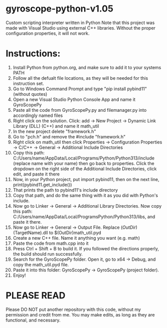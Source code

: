 # gyroscope-python-v1.05
Custom scripting interpreter written in Python
Note that this project was made with Visual Studio using external C++ libraries. Without the proper configuration properties, it will not work.
# Instructions:
1. Install Python from python.org, and make sure to add it to your systems PATH
2. Follow all the defualt file locations, as they will be needed for this instruction set.
3. Go to Windows Command Prompt and type "pip install pybind11" (without quotes)
4. Open a new Visual Studio Python Console App and name it GyroScopePy
5. Paste all the code from GyroScopePy.py and filemanager.py into accordingly named files
6. Right click on the solution. Click: add -> New Project -> Dynamic Link Library (DLL) (C++) and name it math_util
7. In the new project delete "framework.h"
8. Go to "pch.h" and remove the #include "framework.h"
9. Right click on math_util then click Properties -> Configuration Properties -> C/C++ -> General -> Additional Include Directories
10. Copy this path: C:/Users/name/AppData/Local/Programs/Python/Python313/include (replace name with your name) then go back to properties. Click the dropdown on the right side of the Additional Include Directories, click edit, and paste it there
11. Now, in your Python project, put import pybind11, then on the next line, print(pybind11.get_include())
12. That prints the path to pybind11's include directory
13. Copy that path, and do the same thing with it as you did with Python's include.
14. Now go to Linker -> General -> Additional Library Directories. Now copy this path: C:/Users/name/AppData/Local/ProgramsPython/Python313/libs, and paste it there.
15. Now go to Linker -> General -> Output File. Replace $(OutDir)$(TargetName).dll to $(OutDir)math_util.pyd
16. Create a new C++ file. Name it anything you want (e.g. math)
17. Paste the code from math.cpp into it
18. Press Ctrl + Shift + B to build it. If you followed the directions properly, the build should run successfully.
19. Search for the GyroScopePy folder. Open it, go to x64 -> Debug, and copy the math_util.pyd file.
20. Paste it into this folder: GyroScopePy -> GyroScopePy (project folder).
21. Enjoy!
# PLEASE READ
Please DO NOT put another repository with this code, without my permission and credit from me. You may make edits, as long as they are functional, and necessary.
